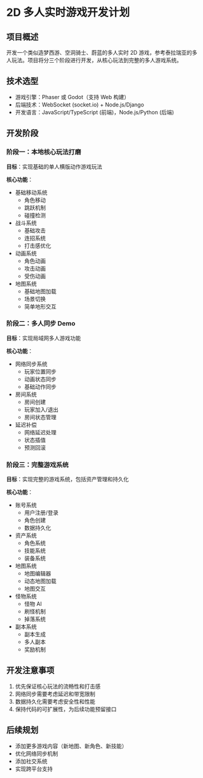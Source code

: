 # 2D 多人实时游戏开发计划

## 项目概述
开发一个类似造梦西游、空洞骑士、蔚蓝的多人实时 2D 游戏，参考泰拉瑞亚的多人玩法。项目将分三个阶段进行开发，从核心玩法到完整的多人游戏系统。

## 技术选型
- 游戏引擎：Phaser 或 Godot（支持 Web 构建）
- 后端技术：WebSocket (socket.io) + Node.js/Django
- 开发语言：JavaScript/TypeScript (前端)，Node.js/Python (后端)

## 开发阶段

### 阶段一：本地核心玩法打磨
**目标**：实现基础的单人横版动作游戏玩法

**核心功能**：
- 基础移动系统
  - 角色移动
  - 跳跃机制
  - 碰撞检测
- 战斗系统
  - 基础攻击
  - 连招系统
  - 打击感优化
- 动画系统
  - 角色动画
  - 攻击动画
  - 受伤动画
- 地图系统
  - 基础地图加载
  - 场景切换
  - 简单地形交互

### 阶段二：多人同步 Demo
**目标**：实现局域网多人游戏功能

**核心功能**：
- 网络同步系统
  - 玩家位置同步
  - 动画状态同步
  - 基础动作同步
- 房间系统
  - 房间创建
  - 玩家加入/退出
  - 房间状态管理
- 延迟补偿
  - 网络延迟处理
  - 状态插值
  - 预测回滚

### 阶段三：完整游戏系统
**目标**：实现完整的游戏系统，包括资产管理和持久化

**核心功能**：
- 账号系统
  - 用户注册/登录
  - 角色创建
  - 数据持久化
- 资产系统
  - 角色系统
  - 技能系统
  - 装备系统
- 地图系统
  - 地图编辑器
  - 动态地图加载
  - 地图交互
- 怪物系统
  - 怪物 AI
  - 刷怪机制
  - 掉落系统
- 副本系统
  - 副本生成
  - 多人副本
  - 奖励机制

## 开发注意事项
1. 优先保证核心玩法的流畅性和打击感
2. 网络同步需要考虑延迟和带宽限制
3. 数据持久化需要考虑安全性和性能
4. 保持代码的可扩展性，为后续功能预留接口

## 后续规划
- 添加更多游戏内容（新地图、新角色、新技能）
- 优化网络同步机制
- 添加社交系统
- 实现跨平台支持
